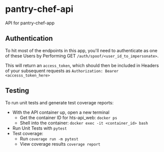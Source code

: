 # pantry-chef-api
API for pantry-chef-app

## Authentication
To hit most of the endpoints in this app, you'll need to authenticate as one of these Users by Performing GET `/auth/spoof/<user_id_to_impersonate>`.

This will return an `access_token`, which should then be included in Headers of your subsequent requests as `Authorization: Bearer <accesss_token_here>`

## Testing
To run unit tests and generate test coverage reports:
- With the API container up, open a new terminal
    - Get the container ID for hts-api_web:  `docker ps`
    - Shell into the container: `docker exec -it <container_id> bash`
- Run Unit Tests with `pytest`
- Test coverage:
    - Run `coverage run -m pytest`
    - View coverage results `coverage report`